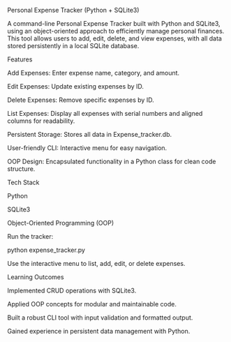Personal Expense Tracker (Python + SQLite3)

A command-line Personal Expense Tracker built with Python and SQLite3, using an object-oriented approach to efficiently manage personal finances. This tool allows users to add, edit, delete, and view expenses, with all data stored persistently in a local SQLite database.

Features

Add Expenses: Enter expense name, category, and amount.

Edit Expenses: Update existing expenses by ID.

Delete Expenses: Remove specific expenses by ID.

List Expenses: Display all expenses with serial numbers and aligned columns for readability.

Persistent Storage: Stores all data in Expense_tracker.db.

User-friendly CLI: Interactive menu for easy navigation.

OOP Design: Encapsulated functionality in a Python class for clean code structure.

Tech Stack

Python

SQLite3

Object-Oriented Programming (OOP)

Run the tracker:

python expense_tracker.py


Use the interactive menu to list, add, edit, or delete expenses.

Learning Outcomes

Implemented CRUD operations with SQLite3.

Applied OOP concepts for modular and maintainable code.

Built a robust CLI tool with input validation and formatted output.

Gained experience in persistent data management with Python.

